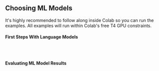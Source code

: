 ## Choosing ML Models

<p>It's highly recommended to follow along inside Colab so you can run the examples. All examples will run within Colab's free T4 GPU constraints.</p>

#### First Steps With Language Models 

<code>
    <script src="https://gist.github.com/skyfallsin/58457dd4c9f6b8c6aad4604fdefa1f37.js"></script>
</code>

#### Evaluating ML Model Results
<code>
    <script src="https://gist.github.com/skyfallsin/9b518516b4d06fb544ccb5c43d982855.js"></script>
</code>
